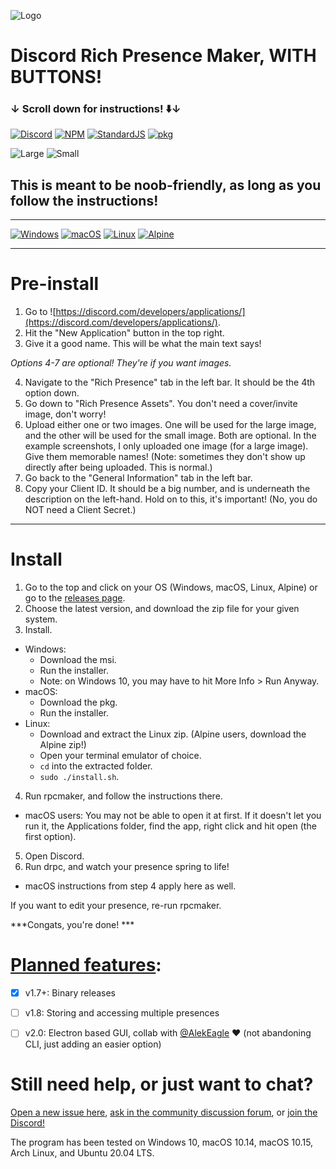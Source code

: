 <link rel="shortcut icon" type="image/x-icon" href="favicon.ico">

![Logo](https://cdn.discordapp.com/attachments/802218008574820393/803422081105526804/image3.png)
# Discord Rich Presence Maker, WITH BUTTONS!
### ↓ Scroll down for instructions! ⬇️↓

[![Discord](https://discordapp.com/api/guilds/733856096963526667/embed.png?style=shield)](https://discord.gg/SjAb7mkQQe)
[![NPM](https://img.shields.io/badge/on-npm!-CF1212.svg?style=flat&logo=npm)](https://www.npmjs.com/rpcmaker)
[![StandardJS](https://img.shields.io/badge/code_style-standard-green.svg?style=flat&logo=node.js)](https://standardjs.com/)
[![pkg](https://img.shields.io/badge/built_with-pkg-8B8B8B.svg?style=flat)](https://github.com/vercel/pkg)

![Large](https://cdn.discordapp.com/attachments/671117418189422594/803419758287519754/scrot.png)
![Small](https://cdn.discordapp.com/attachments/671117418189422594/803419819293540385/scrot.png)

## This is meant to be noob-friendly, as long as you follow the instructions!

---

[![Windows](https://cdn.discordapp.com/attachments/671117418189422594/810784142442496010/image19.png)](https://github.com/ThatOneCalculator/DiscordRPCMaker/releases/download/v1.7.4/drpcm-windows.msi) 
[![macOS](https://cdn.discordapp.com/attachments/671117418189422594/810784647834763284/image20.png)](https://github.com/ThatOneCalculator/DiscordRPCMaker/releases/download/v1.7.4/drpcm-macos.pkg) 
[![Linux](https://cdn.discordapp.com/attachments/671117418189422594/810784878043856926/image21.png)](https://github.com/ThatOneCalculator/DiscordRPCMaker/releases/download/v1.7.4/drpcm-linux.zip) 
[![Alpine](https://cdn.discordapp.com/attachments/671117418189422594/810785094418956288/image22.png)](https://github.com/ThatOneCalculator/DiscordRPCMaker/releases/download/v1.7.4/drpcm-alpine.zip)  

---

# Pre-install

1. Go to ![https://discord.com/developers/applications/](https://discord.com/developers/applications/).
2. Hit the "New Application" button in the top right.
3. Give it a good name. This will be what the main text says!

*Options 4-7 are optional! They're if you want images.*

4. Navigate to the "Rich Presence" tab in the left bar. It should be the 4th option down.
5. Go down to "Rich Presence Assets". You don't need a cover/invite image, don't worry!
6. Upload either one or two images. One will be used for the large image, and the other will be used for the small image. Both are optional. In the example screenshots, I only uploaded one image (for a large image). Give them memorable names! (Note: sometimes they don't show up directly after being uploaded. This is normal.)
7. Go back to the "General Information" tab in the left bar. 
8. Copy your Client ID. It should be a big number, and is underneath the description on the left-hand. Hold on to this, it's important! (No, you do NOT need a Client Secret.)

---

# Install

1. Go to the top and click on your OS (Windows, macOS, Linux, Alpine) or go to the [releases page](https://github.com/ThatOneCalculator/DiscordRPCMaker/releases).
2. Choose the latest version, and download the zip file for your given system. 
3. Install.
- Windows: 
  - Download the msi.
  - Run the installer.
  - Note: on Windows 10, you may have to hit More Info > Run Anyway.
- macOS:
  - Download the pkg.
  - Run the installer.
- Linux:
  - Download and extract the Linux zip. (Alpine users, download the Alpine zip!)
  - Open your terminal emulator of choice.
  - `cd` into the extracted folder.
  - `sudo ./install.sh`.
4. Run rpcmaker, and follow the instructions there.
  - macOS users: You may not be able to open it at first. If it doesn't let you run it, the Applications folder, find the app, right click and hit open (the first option).
5. Open Discord.
6. Run drpc, and watch your presence spring to life!
  - macOS instructions from step 4 apply here as well.

If you want to edit your presence, re-run rpcmaker.

***Congats, you're done! ***

# [Planned features](https://github.com/ThatOneCalculator/DiscordRPCMaker/projects/1):
- [x] v1.7+: Binary releases
- [ ] v1.8: Storing and accessing multiple presences
- [ ] v2.0: Electron based GUI, collab with [@AlekEagle](https://github.com/alekeagle) ❤️ (not abandoning CLI, just adding an easier option)


# Still need help, or just want to chat?
[Open a new issue here](https://github.com/ThatOneCalculator/DiscordRPCMaker/issues), [ask in the community discussion forum](https://github.com/ThatOneCalculator/DiscordRPCMaker/discussions), or [join the Discord!](https://discord.com/invite/mG94DqX)

The program has been tested on Windows 10, macOS 10.14, macOS 10.15, Arch Linux, and Ubuntu 20.04 LTS. 

